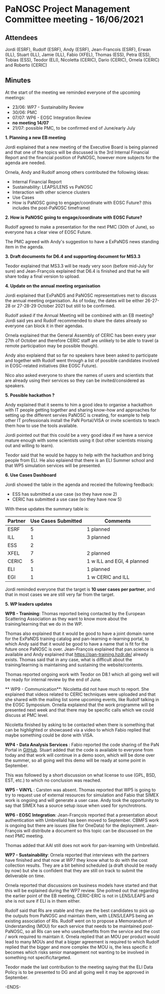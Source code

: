 PaNOSC Project Management Committee meeting - 16/06/2021 
========================================================


Attendees
-------
Jordi (ESRF), Rudolf (ESRF), Andy (ESRF),  Jean-Francois (ESRF), Erwan (ILL), Stuart (ILL), Jamie (ILL), Fabio (XFEL), Thomas (ESS), Petra (ESS), Tobias (ESS), Teodor (ELI), Nicoletta (CERIC), Dario (CERIC), Ornela (CERIC) and Roberto (CERIC)


Minutes
-------	

At the start of the meeting we reminded everyone of the upcoming meetings:
* 23/06: WP7 - Sustainability Review
* 30/06: PMC
* 07/07: WP6 - EOSC Integration Review
* **no meeting 14/07**
* 21/07: possible PMC, to be confirmed end of June/early July

**1. Planning a new EB meeting**

Jordi explained that a new meeting of the Executive Board is being planned and that one of the topics will be discussed is the 3rd Internal Financial Report and the financial position of PaNOSC, however more subjects for the agenda are needed.

Ornela, Andy and Rudolf among others contributed the following ideas:
* Internal Financial Report
* Sustainability: LEAPS/LENS vs PaNOSC
* Interaction with other science clusters
* Use Cases
* How is PaNOSC going to engage/coordinate with EOSC Future? (this includes the post-PaNOSC timeframe)

**2. How is PaNOSC going to engage/coordinate with EOSC Future?**

Rudolf agreed to make a presentation for the next PMC (30th of June), so everyone has a clear view of EOSC Future.

The PMC agreed with Andy's suggestion to have a ExPaNDS news standing item in the agenda.

**3. Draft documents for D6.4 and supporting document for MS3.3**

Teodor explained that MS3.3 will be ready very soon (before mid-July for sure) and Jean-François explained that D6.4 is finished and that he will share today a final version to upload.

**4. Update on the annual meeting organisation**

Jordi explained that ExPaNDS and PaNOSC representatives met to discuss the annual meeting organisation. As of today, the dates will be either 26-27-28 or 27-28-29 October 2021 but still to be confirmed.

Rudolf asked if the Annual Meeting will be combined with an EB meeting? Jordi said yes and Rudolf recommended to share the dates already so everyone can block it in their agendas.

Ornela explained that the General Assembly of CERIC has been every year 27th of October and therefore CERIC staff are unlikely to be able to travel (a remote participation may be possible though).

Andy also explaiend that so far no speakers have been asked to participate and together with Rudolf went through a list of possible candidates involved in EOSC-related initiatives (like EOSC Future).

Nico also asked everyone to share the names of users and scientists that are already using their services so they can be invited/considered as speakers.

**5. Possible hackathon ?**

Andy explained that it seems to him a good idea to organise a hackathon with IT people getting together and sharing know-how and approaches for setting up the different servies PaNOSC is creating, for example to help other IT professionals install the PaN Portal/VISA or invite scientists to teach them how to use the tools available.

Jordi pointed out that this could be a very good idea if we have a service mature enough with some scientists using it (but other scientists missing out and willing to learn).

Teodor said that he would be happy to help with the hackathon and bring people from ELI. He also eplaiend that there is an ELI Summer school and that WP5 simulation services will be presented.

**6. Use Cases Dashboard**

Jordi showed the table in the agenda and receied the following feedback:
* ESS has submitted a use case (so they have now 2)
* CERIC has submitted a use case (so they have now 5)

With these updates the summary table is:

| Partner | Use Cases Submitted | Comments |
| ------- | ------------------- | -------- |
| ESRF  |  5  | 1 planned   |
| ILL   |  1  | 3 planned  | 1 w CERIC and EGI)
| ESS   |  2  |   |
| XFEL  |  7  | 2 planned |
| CERIC |  5  | 1 w ILL and EGI, 4 planned |
| ELI   |  1  | 1 planned  |
| EGI   |  1  | 1 w CERIC and ILL | 

Jordi reminded everyone that the target is **10 user cases per partner**, and that in most cases we are still very far from the target.

**5. WP leaders updates**

**WP8 - Tranining**: Thomas reported being contacted by the European Scattering Association as they want to know more about the training/learning that we do in the WP.

Thomas also explained that it would be good to have a joint domain name for the ExPaNDS training catalog and pan-learning e-learning portal, to which Andy said that it would be good to have a name that is fit for the future once PaNOSC is over. Jean-François explained that pan.science is available and Andy explained that https://pan-training.hzdr.de/ already exists. Thomas said that in any case, what is difficult about the training/learning is maintaining and sustaining the website/contents.

Thomas reported ongoing work with Teodor on D8.1 which all going well will be ready for internal review by the end of June.

** WP9 - Communication**: Nicoletta did not have much to report. She explained that videos related to CERIC techniques were uploaded and that she shared with the mailing list some upcoming events, like Rudolf talking in the EOSC Symposium. Ornella explaiend that the work programme will be presented next week and that there may be specific calls which we could discuss at PMC level.

Nicoletta finished by asking to be contacted when there is something that can be highlighted or showcased via a video to which Fabio replied that maybe something could be done with VISA.

**WP4 - Data Analysis Services** : Fabio reported the code sharing of the PaN Portal  in [GitHub](https://github.com/panosc-portal). Stuart added that the code is available to everyone from today and that work will continue in a demo soon, which will be done over the summer, so all going well this demo will be ready at some point in September.

This was followed by a short discussion on what license to use (GPL, BSD, EST, etc.) to which no conclusion was reached.


**WP5 - ViNYL** : Carsten was absent. Thomas reported that WP5 is going to try to request use of external resources for simulation and Fabio that SIMEX work is ongoing and will generate a user case. Andy took the opportunity to say that SIMEX has a source setup issue when used for synchrotrons.

**WP6 - EOSC Integration**: Jean-François reported that a presentation about authentication with UmbrellaId has been moved to September. CBMFS work is ongoing but there are issues (like for OneData) for the deployment. Jean-François will distribute a document so this topic can be discussed on the next PMC meeting.

Thomas added that AAI still does not work for pan-learning with UmbrellaId.

**WP7 - Sustainability**: Ornela reported that interviews with the partners have finished and that now at WP7 they know what to do with the cost collection results. They are a bit behind scheduled (a draft should be ready by now) but she is confident that they are still on track to submit the deliverable on time.

Ornela reported that discussions on business models have started and that this will be explained during the WP7 review. She poitned out that regarding the earlier point of the EB meeting, CERIC-ERIC is not in LENS/LEAPS and she is not sure if ELI is in them either.

Rudolf said that RIs are stable and they are the best candidates to pick up the outputs from PaNOSC and maintain them, with LENS/LEAPS being an existing association of RIs. Rudolf went on to propose a Memorandum of Understanding (MOU) for each service that needs to be maintained post-PaNOSC, so all RIs can see who uses/benefits from the service and the cost / work required to maintain it. Ornela replied that an MOU per product would lead to many MOUs and that a bigger agreement is required to which Rudolf replied that the bigger and more complex the MOU is, the less specific it becomes which risks senior management not wanting to be involved in something not specific/targeted.

Teodor made the last contribution to the meeting saying that the ELI Data Policy is to be presented to DG and all going well it may be approved in September.

-ENDS-
